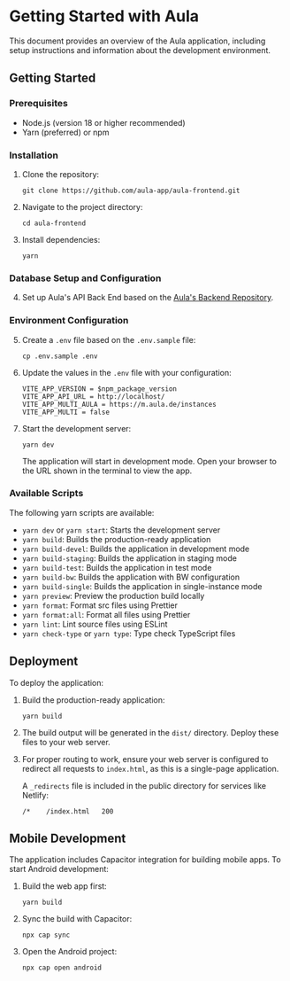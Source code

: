 # Getting Started with Aula

This document provides an overview of the Aula application, including setup instructions and information about the development environment.

## Getting Started

### Prerequisites

- Node.js (version 18 or higher recommended)
- Yarn (preferred) or npm

### Installation

1. Clone the repository:

   ```
   git clone https://github.com/aula-app/aula-frontend.git
   ```

2. Navigate to the project directory:

   ```
   cd aula-frontend
   ```

3. Install dependencies:
   ```
   yarn
   ```

### Database Setup and Configuration

4. Set up Aula's API Back End based on the [Aula's Backend Repository](https://github.com/aula-app/playground).

### Environment Configuration

5. Create a `.env` file based on the `.env.sample` file:

   ```
   cp .env.sample .env
   ```

6. Update the values in the `.env` file with your configuration:

   ```
   VITE_APP_VERSION = $npm_package_version
   VITE_APP_API_URL = http://localhost/
   VITE_APP_MULTI_AULA = https://m.aula.de/instances
   VITE_APP_MULTI = false
   ```

7. Start the development server:

   ```
   yarn dev
   ```

   The application will start in development mode. Open your browser to the URL shown in the terminal to view the app.

### Available Scripts

The following yarn scripts are available:

- `yarn dev` or `yarn start`: Starts the development server
- `yarn build`: Builds the production-ready application
- `yarn build-devel`: Builds the application in development mode
- `yarn build-staging`: Builds the application in staging mode
- `yarn build-test`: Builds the application in test mode
- `yarn build-bw`: Builds the application with BW configuration
- `yarn build-single`: Builds the application in single-instance mode
- `yarn preview`: Preview the production build locally
- `yarn format`: Format src files using Prettier
- `yarn format:all`: Format all files using Prettier
- `yarn lint`: Lint source files using ESLint
- `yarn check-type` or `yarn type`: Type check TypeScript files

## Deployment

To deploy the application:

1. Build the production-ready application:

   ```
   yarn build
   ```

2. The build output will be generated in the `dist/` directory. Deploy these files to your web server.

3. For proper routing to work, ensure your web server is configured to redirect all requests to `index.html`, as this is a single-page application.

   A `_redirects` file is included in the public directory for services like Netlify:

   ```
   /*    /index.html   200
   ```

## Mobile Development

The application includes Capacitor integration for building mobile apps. To start Android development:

1. Build the web app first:
   ```
   yarn build
   ```

2. Sync the build with Capacitor:
   ```
   npx cap sync
   ```

3. Open the Android project:
   ```
   npx cap open android
   ```
